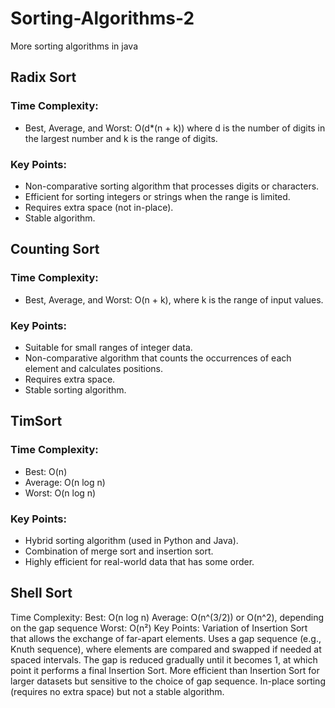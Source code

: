 # Sorting-Algorithms-2
More sorting algorithms in java 

## Radix Sort
### Time Complexity:
- Best, Average, and Worst: O(d*(n + k)) where d is the number of digits in the largest number and k is the range of digits.
### Key Points:
- Non-comparative sorting algorithm that processes digits or characters.
- Efficient for sorting integers or strings when the range is limited.
- Requires extra space (not in-place).
- Stable algorithm.

## Counting Sort
### Time Complexity:
- Best, Average, and Worst: O(n + k), where k is the range of input values.
### Key Points:
- Suitable for small ranges of integer data.
- Non-comparative algorithm that counts the occurrences of each element and calculates positions.
- Requires extra space.
- Stable sorting algorithm.

## TimSort
### Time Complexity:
- Best: O(n)
- Average: O(n log n)
- Worst: O(n log n)
### Key Points:
- Hybrid sorting algorithm (used in Python and Java).
- Combination of merge sort and insertion sort.
- Highly efficient for real-world data that has some order.

## Shell Sort
Time Complexity:
Best: O(n log n)
Average: O(n^(3/2)) or O(n^2), depending on the gap sequence
Worst: O(n²)
Key Points:
Variation of Insertion Sort that allows the exchange of far-apart elements.
Uses a gap sequence (e.g., Knuth sequence), where elements are compared and swapped if needed at spaced intervals.
The gap is reduced gradually until it becomes 1, at which point it performs a final Insertion Sort.
More efficient than Insertion Sort for larger datasets but sensitive to the choice of gap sequence.
In-place sorting (requires no extra space) but not a stable algorithm.
